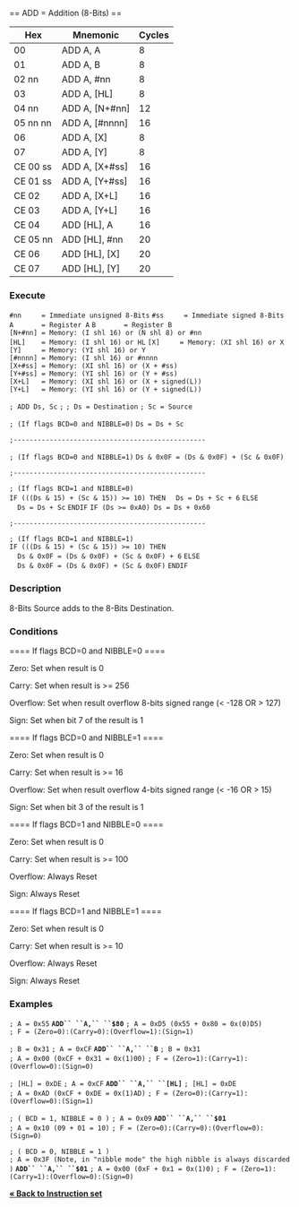 \== ADD = Addition (8-Bits) ==

| Hex      | Mnemonic          | Cycles |
| -------- | ----------------- | ------ |
| 00       | ADD A, A          | 8      |
| 01       | ADD A, B          | 8      |
| 02 nn    | ADD A, \#nn       | 8      |
| 03       | ADD A, \[HL\]     | 8      |
| 04 nn    | ADD A, \[N+\#nn\] | 12     |
| 05 nn nn | ADD A, \[\#nnnn\] | 16     |
| 06       | ADD A, \[X\]      | 8      |
| 07       | ADD A, \[Y\]      | 8      |
| CE 00 ss | ADD A, \[X+\#ss\] | 16     |
| CE 01 ss | ADD A, \[Y+\#ss\] | 16     |
| CE 02    | ADD A, \[X+L\]    | 16     |
| CE 03    | ADD A, \[Y+L\]    | 16     |
| CE 04    | ADD \[HL\], A     | 16     |
| CE 05 nn | ADD \[HL\], \#nn  | 20     |
| CE 06    | ADD \[HL\], \[X\] | 20     |
| CE 07    | ADD \[HL\], \[Y\] | 20     |

### Execute

`#nn     = Immediate unsigned 8-Bits`
`#ss     = Immediate signed 8-Bits`
`A       = Register A`
`B       = Register B`
`[N+#nn] = Memory: (I shl 16) or (N shl 8) or #nn`
`[HL]    = Memory: (I shl 16) or HL`
`[X]     = Memory: (XI shl 16) or X`
`[Y]     = Memory: (YI shl 16) or Y`
`[#nnnn] = Memory: (I shl 16) or #nnnn`
`[X+#ss] = Memory: (XI shl 16) or (X + #ss)`
`[Y+#ss] = Memory: (YI shl 16) or (Y + #ss)`
`[X+L]   = Memory: (XI shl 16) or (X + signed(L))`
`[Y+L]   = Memory: (YI shl 16) or (Y + signed(L))`

`; ADD Ds, Sc`
`;`
`; Ds = Destination`
`; Sc = Source`

`; (If flags BCD=0 and NIBBLE=0)`
`Ds = Ds + Sc`

`;------------------------------------------------ `

`; (If flags BCD=0 and NIBBLE=1)`
`Ds & 0x0F = (Ds & 0x0F) + (Sc & 0x0F)`

`;------------------------------------------------`

`; (If flags BCD=1 and NIBBLE=0)`
`IF (((Ds & 15) + (Sc & 15)) >= 10) THEN`
`  Ds = Ds + Sc + 6`
`ELSE`
`  Ds = Ds + Sc`
`ENDIF`
`IF (Ds >= 0xA0) Ds = Ds + 0x60`

`;------------------------------------------------`

`; (If flags BCD=1 and NIBBLE=1)`
`IF (((Ds & 15) + (Sc & 15)) >= 10) THEN`
`  Ds & 0x0F = (Ds & 0x0F) + (Sc & 0x0F) + 6`
`ELSE`
`  Ds & 0x0F = (Ds & 0x0F) + (Sc & 0x0F)`
`ENDIF`

### Description

8-Bits Source adds to the 8-Bits Destination.

### Conditions

\==== If flags BCD=0 and NIBBLE=0 ====

Zero: Set when result is 0

Carry: Set when result is \>= 256

Overflow: Set when result overflow 8-bits signed range (\< -128 OR \>
127)

Sign: Set when bit 7 of the result is 1

\==== If flags BCD=0 and NIBBLE=1 ====

Zero: Set when result is 0

Carry: Set when result is \>= 16

Overflow: Set when result overflow 4-bits signed range (\< -16 OR \> 15)

Sign: Set when bit 3 of the result is 1

\==== If flags BCD=1 and NIBBLE=0 ====

Zero: Set when result is 0

Carry: Set when result is \>= 100

Overflow: Always Reset

Sign: Always Reset

\==== If flags BCD=1 and NIBBLE=1 ====

Zero: Set when result is 0

Carry: Set when result is \>= 10

Overflow: Always Reset

Sign: Always Reset

### Examples

`; A = 0x55`
**`ADD`` ``A,`` ``$80`**
`; A = 0xD5 (0x55 + 0x80 = 0x(0)D5)`
`; F = (Zero=0):(Carry=0):(Overflow=1):(Sign=1)`

`; B = 0x31`
`; A = 0xCF`
**`ADD`` ``A,`` ``B`**
`; B = 0x31`
`; A = 0x00 (0xCF + 0x31 = 0x(1)00)`
`; F = (Zero=1):(Carry=1):(Overflow=0):(Sign=0)`

`; [HL] = 0xDE`
`; A = 0xCF`
**`ADD`` ``A,`` ``[HL]`**
`; [HL] = 0xDE`
`; A = 0xAD (0xCF + 0xDE = 0x(1)AD)`
`; F = (Zero=0):(Carry=1):(Overflow=0):(Sign=1)`

`; ( BCD = 1, NIBBLE = 0 )`
`; A = 0x09`
**`ADD`` ``A,``
``$01`**
`; A = 0x10 (09 + 01 = 10)`
`; F = (Zero=0):(Carry=0):(Overflow=0):(Sign=0)`

`; ( BCD = 0, NIBBLE = 1 )`
`; A = 0x3F (Note, in "nibble mode" the high nibble is always discarded)`
**`ADD`` ``A,`` ``$01`**
`; A = 0x00 (0xF + 0x1 = 0x(1)0)`
`; F = (Zero=1):(Carry=1):(Overflow=0):(Sign=0)`

[**« Back to Instruction set**](PM_InstructionList "wikilink")
